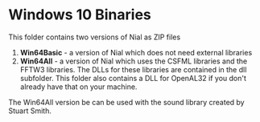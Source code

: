 # Windows 10 Binaries

This folder contains two versions of Nial as ZIP files 

1. **Win64Basic** - a version of Nial which does not need external libraries
2. **Win64All** - a version of Nial which uses the CSFML libraries and the FFTW3 libraries. The DLLs for these libraries are contained in the dll subfolder. This folder also contains a DLL for OpenAL32 if you don't already have that on your machine.

The Win64All version be can be used with the sound library created by Stuart Smith.

